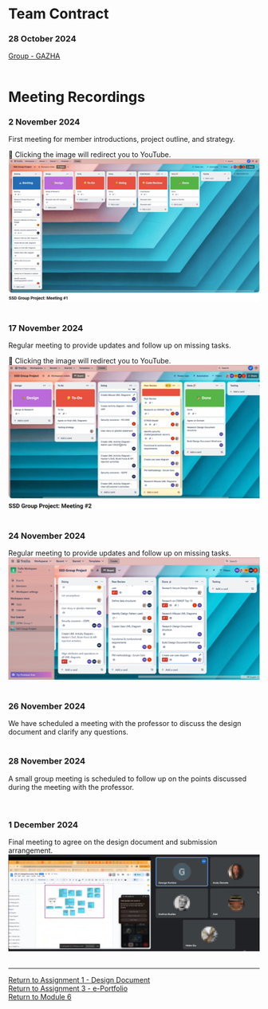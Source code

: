 # Team Contract

### 28 October 2024 <br> 
[Group - GAZHA](SSD_A1_TeamContract.pdf) <br><br>

# Meeting Recordings

### 2 November 2024	<br> 
First meeting for member introductions, project outline, and strategy. <br>

🔗 Clicking the image will redirect you to YouTube. <br>
<a href="https://www.youtube.com/watch?v=5opSY1JQdYs/">
    <img src="SSD_A1_Meeting1.jpg" width="600" alt="Meeting Recording">
</a>
<br><br>

### 17 November 2024 <br> 
Regular meeting to provide updates and follow up on missing tasks. <br>

🔗 Clicking the image will redirect you to YouTube. <br> 
<a href="https://www.youtube.com/watch?v=UmlXR5dzWPo/">
    <img src="SSD_A1_Meeting2.jpg" width="600" alt="Meeting Recording">
</a>
<br><br>

### 24 November 2024 <br> 
Regular meeting to provide updates and follow up on missing tasks. <br>
<img src="SSD_A1_Meeting3.jpg" width="600" alt="Meeting Recording">
<br><br>

### 26 November 2024 <br> 
We have scheduled a meeting with the professor to discuss the design document and clarify any questions. 
<br><br>

### 28 November 2024 <br> 
A small group meeting is scheduled to follow up on the points discussed during the meeting with the professor.  
<br><br>

### 1 December 2024 <br> 
Final meeting to agree on the design document and submission arrangement. <br>
<img src="SSD_A1_Meeting4.jpg" width="600" alt="Meeting Recording">
<br><br>

---

[Return to Assignment 1 - Design Document](SSD_A1.md) <br>
[Return to Assignment 3 - e-Portfolio](SSD_A3.md) <br>
[Return to Module 6](SSD_main.md)
